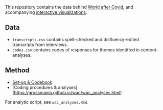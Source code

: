 This repository contains the data behind [World after Covid](https://worldaftercovid.info/), and accompanying [interactive visualizations](http://igorgrossmann.com/wac).

## Data

* `transcripts.csv` contains spell-checked and disfluency-edited transcripts from interviews.
* `codes.csv` contains codes of responses for themes identified in content-analyses.

## Method

* [Set-up & Codebook](https://github.com/grossmania/wac/blob/main/codebook.md)
* [Coding procedures & analyses] (https://grossmania.github.io/wac/wac_analyses.html)

For analytic script, see `wac_analyses.Rmd`.
